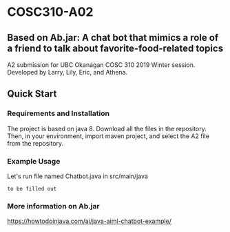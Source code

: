 # COSC310-A02

Based on Ab.jar: A chat bot that mimics a role of a friend to talk about favorite-food-related topics 
---
A2 submission for UBC Okanagan COSC 310 2019 Winter session. Developed by Larry, Lily, Eric, and Athena. 

## Quick Start

### Requirements and Installation

The project is based on java 8.
Download all the files in the repository. Then, in your environment, import maven project, and select the A2 file from the repository.

### Example Usage

Let's run file named Chatbot.java in src/main/java

``
to be filled out
``

### More information on Ab.jar
https://howtodoinjava.com/ai/java-aiml-chatbot-example/
